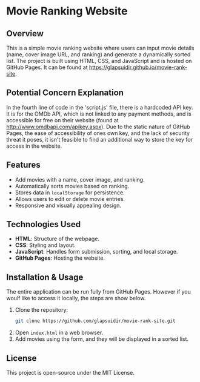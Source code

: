 # Movie Ranking Website

## Overview
This is a simple movie ranking website where users can input movie details (name, cover image URL, and ranking) and generate a dynamically sorted list. The project is built using HTML, CSS, and JavaScript and is hosted on GitHub Pages. It can be found at https://glapsuidir.github.io/movie-rank-site.

## Potential Concern Explanation
In the fourth line of code in the 'script.js' file, there is a hardcoded API key. It is for the OMDb API, which is not linked to any payment methods, and is accessible for free on their website (found at http://www.omdbapi.com/apikey.aspx). Due to the static nature of GitHub Pages, the ease of accessibility of ones own key, and the lack of security threat it poses, it isn't feasible to find an additional way to store the key for access in the website.

## Features
- Add movies with a name, cover image, and ranking.
- Automatically sorts movies based on ranking.
- Stores data in `localStorage` for persistence.
- Allows users to edit or delete movie entries.
- Responsive and visually appealing design.

## Technologies Used
- **HTML**: Structure of the webpage.
- **CSS**: Styling and layout.
- **JavaScript**: Handles form submission, sorting, and local storage.
- **GitHub Pages**: Hosting the website.

## Installation & Usage
The entire application can be run fully from GitHub Pages. However if you woulf like to access it locally, the steps are show below.
1. Clone the repository:
   ```sh
   git clone https://github.com/glapsuidir/movie-rank-site.git
   ```
2. Open `index.html` in a web browser.
3. Add movies using the form, and they will be displayed in a sorted list.

## License
This project is open-source under the MIT License.

